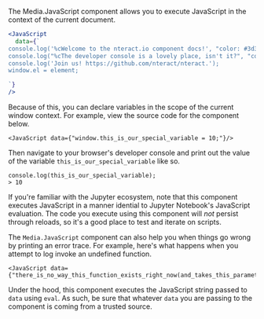 The Media.JavaScript component allows you to execute JavaScript in the context of the current document.

```jsx
<JavaScript
  data={`
console.log('%cWelcome to the nteract.io component docs!', "color: #3d3d3d; font-size: 24px;");
console.log("%cThe developer console is a lovely place, isn't it?", "color: #3d3d3d; font-size: 16px;");
console.log('Join us! https://github.com/nteract/nteract.');
window.el = element;

`}
/>
```

Because of this, you can declare variables in the scope of the current window context. For example, view the source code for the component below.

```
<JavaScript data={"window.this_is_our_special_variable = 10;"}/>
```

Then navigate to your browser's developer console and print out the value of the variable `this_is_our_special_variable` like so.

```plaintext
console.log(this_is_our_special_variable);
> 10
```

If you're familiar with the Jupyter ecosystem, note that this component executes JavaScript in a manner idential to Jupyter Notebook's JavaScript evaluation. The code you execute using this component will _not_ persist through reloads, so it's a good place to test and iterate on scripts.

The `Media.JavaScript` component can also help you when things go wrong by printing an error trace. For example, here's what happens when you attempt to log invoke an undefined function.

```
<JavaScript data={"there_is_no_way_this_function_exists_right_now(and_takes_this_parameter)"}/>
```

Under the hood, this component executes the JavaScript string passed to `data` using `eval`. As such, be sure that whatever `data` you are passing to the component is coming from a trusted source.
